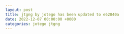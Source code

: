 ```yaml
---
layout: post
title: jtgng by jotego has been updated to e62840a
date: 2022-12-07 00:00:00 +0000
categories: jotego jtgng
---
```


